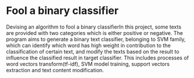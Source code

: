# Fool a binary classifier
Devising an algorithm to fool a binary classifierIn this project, some texts are provided with two categories which is either positive or negative. The program aims to generate a binary text classifier, belonging to SVM family, which can identify which word has high weight in contribution to the classification of certain text, and modify the texts based on the result to influence the classified result in target classifier. This includes processes of word vectors transform(tf-idf), SVM model training, support vectors extraction and text content modification. 
